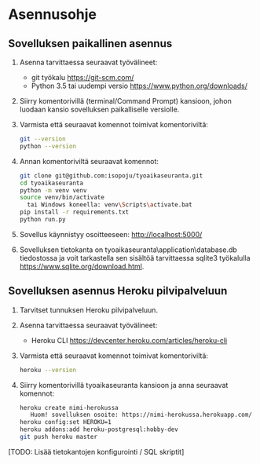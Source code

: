 # Asennusohje

## Sovelluksen paikallinen asennus

1. Asenna tarvittaessa seuraavat työvälineet:

   - git työkalu <https://git-scm.com/>
   - Python 3.5 tai uudempi versio <https://www.python.org/downloads/>

2. Siirry komentorivillä (terminal/Command Prompt) kansioon, johon luodaan kansio sovelluksen paikalliselle versiolle.

3. Varmista että seuraavat komennot toimivat komentoriviltä:

   ```bash
   git --version
   python --version
   ```

4. Annan komentoriviltä seuraavat komennot:

   ```bash
   git clone git@github.com:isopoju/tyoaikaseuranta.git
   cd tyoaikaseuranta
   python -m venv venv
   source venv/bin/activate
     tai Windows koneella: venv\Scripts\activate.bat
   pip install -r requirements.txt
   python run.py
   ```

5. Sovellus käynnistyy osoitteeseen: <http://localhost:5000/>

6. Sovelluksen tietokanta on tyoaikaseuranta\application\database.db tiedostossa ja voit tarkastella sen sisältöä tarvittaessa sqlite3 työkalulla <https://www.sqlite.org/download.html>.

## Sovelluksen asennus Heroku pilvipalveluun

1. Tarvitset tunnuksen Heroku pilvipalveluun.

2. Asenna tarvittaessa seuraavat työvälineet:

   - Heroku CLI <https://devcenter.heroku.com/articles/heroku-cli>

3. Varmista että seuraavat komennot toimivat komentoriviltä:

   ```bash
   heroku --version
   ```

4. Siirry komentorivillä tyoaikaseuranta kansioon ja anna seuraavat komennot:

   ```bash
   heroku create nimi-herokussa
      Huom! sovelluksen osoite: https://nimi-herokussa.herokuapp.com/
   heroku config:set HEROKU=1
   heroku addons:add heroku-postgresql:hobby-dev
   git push heroku master
   ```

[TODO: Lisää tietokantojen konfigurointi / SQL skriptit]
